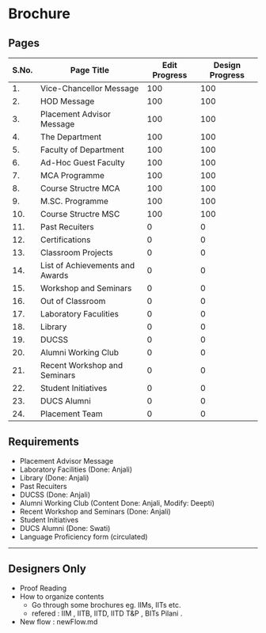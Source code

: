 # Brochure

## Pages

|S.No.|Page Title|Edit Progress|Design Progress|
|-|-|-|-|
|1.|Vice-Chancellor Message|100|100|
|2.|HOD Message|100|100|
|3.|Placement Advisor Message|100|100|
|4.|The Department|100|100|
|5.|Faculty of Department|100|100|
|6.|Ad-Hoc Guest Faculty|100|100|
|7.|MCA Programme|100|100|
|8.|Course Structre MCA|100|100|
|9.|M.SC. Programme|100|100|
|10.|Course Structre MSC|100|100|
|11.|Past Recuiters|0|0|
|12.|Certifications|0|0|
|13.|Classroom Projects|0|0|
|14.|List of Achievements and Awards|0|0|
|15.|Workshop and Seminars|0|0|
|16.|Out of Classroom|0|0|
|17.|Laboratory Faculities|0|0|
|18.|Library|0|0|
|19.|DUCSS|0|0|
|20.|Alumni Working Club|0|0|
|21.|Recent Workshop and Seminars|0|0|
|22.|Student Initiatives|0|0|
|23.|DUCS Alumni|0|0|
|24.|Placement Team|0|0|

## Requirements 

- Placement Advisor Message
- Laboratory Facilities	(Done: Anjali)
- Library	(Done: Anjali)
- Past Recuiters 
- DUCSS	(Done: Anjali)
- Alumni Working Club	(Content Done: Anjali, Modify: Deepti)
- Recent Workshop and Seminars (Done: Anjali)
- Student Initiatives	
- DUCS Alumni (Done: Swati)
- Language Proficiency form (circulated)

---

## Designers Only

- Proof Reading
- How to organize contents
  - Go through some brochures eg. IIMs, IITs etc.
  - refered : IIM , IITB, IITD, IITD T&P , BITs Pilani . 
- New flow : newFlow.md 
















